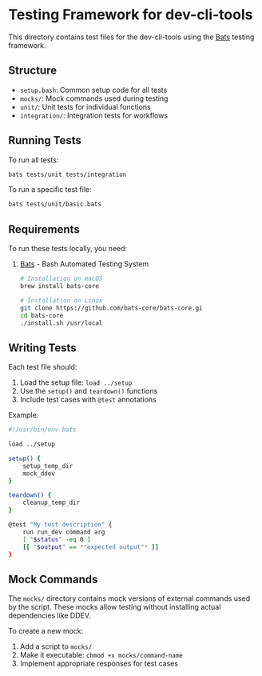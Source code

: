 # Testing Framework for dev-cli-tools

This directory contains test files for the dev-cli-tools using the [Bats](https://github.com/bats-core/bats-core) testing framework.

## Structure

- `setup.bash`: Common setup code for all tests
- `mocks/`: Mock commands used during testing
- `unit/`: Unit tests for individual functions
- `integration/`: Integration tests for workflows

## Running Tests

To run all tests:

```bash
bats tests/unit tests/integration
```

To run a specific test file:

```bash
bats tests/unit/basic.bats
```

## Requirements

To run these tests locally, you need:

1. [Bats](https://github.com/bats-core/bats-core) - Bash Automated Testing System

   ```bash
   # Installation on macOS
   brew install bats-core

   # Installation on Linux
   git clone https://github.com/bats-core/bats-core.gi
   cd bats-core
   ./install.sh /usr/local
   ```

## Writing Tests

Each test file should:

1. Load the setup file: `load ../setup`
2. Use the `setup()` and `teardown()` functions
3. Include test cases with `@test` annotations

Example:

```bash
#!/usr/bin/env bats

load ../setup

setup() {
    setup_temp_dir
    mock_ddev
}

teardown() {
    cleanup_temp_dir
}

@test "My test description" {
    run run_dev command arg
    [ "$status" -eq 0 ]
    [[ "$output" == *"expected output"* ]]
}
```

## Mock Commands

The `mocks/` directory contains mock versions of external commands used by the script.
These mocks allow testing without installing actual dependencies like DDEV.

To create a new mock:

1. Add a script to `mocks/`
2. Make it executable: `chmod +x mocks/command-name`
3. Implement appropriate responses for test cases